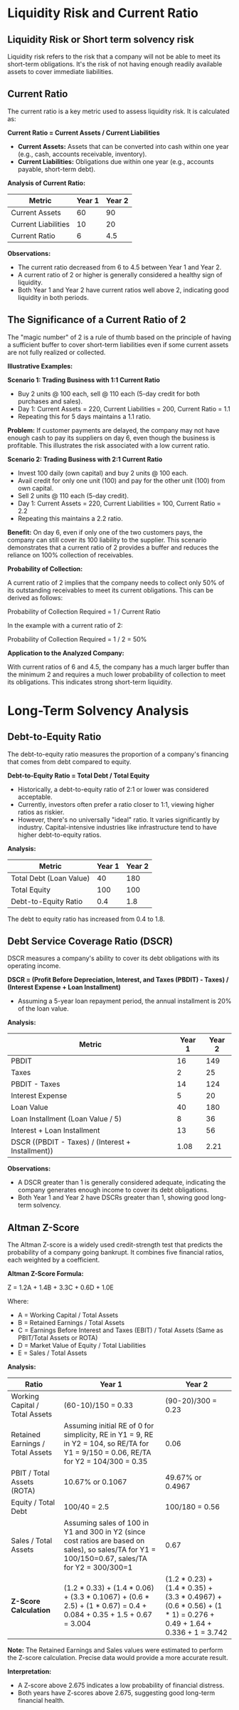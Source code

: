 # Liquidity Risk and Current Ratio

## Liquidity Risk or Short term solvency risk

Liquidity risk refers to the risk that a company will not be able to meet its short-term obligations. It's the risk of not having enough readily available assets to cover immediate liabilities.

## Current Ratio

The current ratio is a key metric used to assess liquidity risk. It is calculated as:

**Current Ratio = Current Assets / Current Liabilities**

*   **Current Assets:** Assets that can be converted into cash within one year (e.g., cash, accounts receivable, inventory).
*   **Current Liabilities:** Obligations due within one year (e.g., accounts payable, short-term debt).

**Analysis of Current Ratio:**

| Metric             | Year 1 | Year 2 |
|---------------------|--------|--------|
| Current Assets      | 60     | 90     |
| Current Liabilities | 10     | 20     |
| Current Ratio       | 6      | 4.5    |

**Observations:**

*   The current ratio decreased from 6 to 4.5 between Year 1 and Year 2.
*   A current ratio of 2 or higher is generally considered a healthy sign of liquidity.
*   Both Year 1 and Year 2 have current ratios well above 2, indicating good liquidity in both periods.

## The Significance of a Current Ratio of 2

The "magic number" of 2 is a rule of thumb based on the principle of having a sufficient buffer to cover short-term liabilities even if some current assets are not fully realized or collected.

**Illustrative Examples:**

**Scenario 1: Trading Business with 1:1 Current Ratio**

*   Buy 2 units @ 100 each, sell @ 110 each (5-day credit for both purchases and sales).
*   Day 1: Current Assets = 220, Current Liabilities = 200, Current Ratio = 1.1
*   Repeating this for 5 days maintains a 1.1 ratio.

**Problem:** If customer payments are delayed, the company may not have enough cash to pay its suppliers on day 6, even though the business is profitable. This illustrates the risk associated with a low current ratio.

**Scenario 2: Trading Business with 2:1 Current Ratio**

*   Invest 100 daily (own capital) and buy 2 units @ 100 each.
*   Avail credit for only one unit (100) and pay for the other unit (100) from own capital.
*   Sell 2 units @ 110 each (5-day credit).
*   Day 1: Current Assets = 220, Current Liabilities = 100, Current Ratio = 2.2
*   Repeating this maintains a 2.2 ratio.

**Benefit:** On day 6, even if only one of the two customers pays, the company can still cover its 100 liability to the supplier. This scenario demonstrates that a current ratio of 2 provides a buffer and reduces the reliance on 100% collection of receivables.

**Probability of Collection:**

A current ratio of 2 implies that the company needs to collect only 50% of its outstanding receivables to meet its current obligations. This can be derived as follows:

Probability of Collection Required = 1 / Current Ratio

In the example with a current ratio of 2:

Probability of Collection Required = 1 / 2 = 50%

**Application to the Analyzed Company:**

With current ratios of 6 and 4.5, the company has a much larger buffer than the minimum 2 and requires a much lower probability of collection to meet its obligations. This indicates strong short-term liquidity.
# Long-Term Solvency Analysis


## Debt-to-Equity Ratio

The debt-to-equity ratio measures the proportion of a company's financing that comes from debt compared to equity.

**Debt-to-Equity Ratio = Total Debt / Total Equity**

*   Historically, a debt-to-equity ratio of 2:1 or lower was considered acceptable.
*   Currently, investors often prefer a ratio closer to 1:1, viewing higher ratios as riskier.
*   However, there's no universally "ideal" ratio. It varies significantly by industry. Capital-intensive industries like infrastructure tend to have higher debt-to-equity ratios.

**Analysis:**

| Metric             | Year 1 | Year 2 |
|---------------------|--------|--------|
| Total Debt (Loan Value) | 40     | 180    |
| Total Equity        | 100    | 100    |
| Debt-to-Equity Ratio | 0.4    | 1.8    |

The debt to equity ratio has increased from 0.4 to 1.8.

## Debt Service Coverage Ratio (DSCR)

DSCR measures a company's ability to cover its debt obligations with its operating income.

**DSCR = (Profit Before Depreciation, Interest, and Taxes (PBDIT) - Taxes) / (Interest Expense + Loan Installment)**

*   Assuming a 5-year loan repayment period, the annual installment is 20% of the loan value.

**Analysis:**

| Metric                                      | Year 1 | Year 2 |
|-------------------------------------------|--------|--------|
| PBDIT                                      | 16     | 149    |
| Taxes                                       | 2      | 25     |
| PBDIT - Taxes                             | 14     | 124    |
| Interest Expense                           | 5      | 20     |
| Loan Value                                  | 40     | 180    |
| Loan Installment (Loan Value / 5)           | 8      | 36     |
| Interest + Loan Installment                | 13     | 56     |
| DSCR ((PBDIT - Taxes) / (Interest + Installment)) | 1.08 | 2.21 |

**Observations:**

*   A DSCR greater than 1 is generally considered adequate, indicating the company generates enough income to cover its debt obligations.
*   Both Year 1 and Year 2 have DSCRs greater than 1, showing good long-term solvency.

## Altman Z-Score

The Altman Z-score is a widely used credit-strength test that predicts the probability of a company going bankrupt. It combines five financial ratios, each weighted by a coefficient.

**Altman Z-Score Formula:**

Z = 1.2A + 1.4B + 3.3C + 0.6D + 1.0E

Where:

*   A = Working Capital / Total Assets
*   B = Retained Earnings / Total Assets
*   C = Earnings Before Interest and Taxes (EBIT) / Total Assets (Same as PBIT/Total Assets or ROTA)
*   D = Market Value of Equity / Total Liabilities
*   E = Sales / Total Assets

**Analysis:**

| Ratio                                | Year 1 | Year 2 |
|--------------------------------------|--------|--------|
| Working Capital / Total Assets       | (60-10)/150 = 0.33 | (90-20)/300 = 0.23 |
| Retained Earnings / Total Assets     | Assuming initial RE of 0 for simplicity, RE in Y1 = 9, RE in Y2 = 104, so RE/TA for Y1 = 9/150 = 0.06, RE/TA for Y2 = 104/300 = 0.35 | 0.06 | 0.35 |
| PBIT / Total Assets (ROTA)           | 10.67% or 0.1067 | 49.67% or 0.4967 |
| Equity / Total Debt               | 100/40 = 2.5 | 100/180 = 0.56 |
| Sales / Total Assets                 | Assuming sales of 100 in Y1 and 300 in Y2 (since cost ratios are based on sales), so sales/TA for Y1 = 100/150=0.67, sales/TA for Y2 = 300/300=1 | 0.67 | 1 |
| **Z-Score Calculation** | (1.2 \* 0.33) + (1.4 \* 0.06) + (3.3 \* 0.1067) + (0.6 \* 2.5) + (1 \* 0.67) = 0.4 + 0.084 + 0.35 + 1.5 + 0.67 = 3.004 | (1.2 \* 0.23) + (1.4 \* 0.35) + (3.3 \* 0.4967) + (0.6 \* 0.56) + (1 \* 1) = 0.276 + 0.49 + 1.64 + 0.336 + 1 = 3.742 |

**Note:** The Retained Earnings and Sales values were estimated to perform the Z-score calculation. Precise data would provide a more accurate result.

**Interpretation:**

*   A Z-score above 2.675 indicates a low probability of financial distress.
*   Both years have Z-scores above 2.675, suggesting good long-term financial health.
